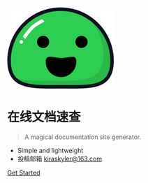 <!-- _coverpage.md -->

![logo](icon.svg)

# 在线文档速查

> A magical documentation site generator.

- Simple and lightweight
- 投稿邮箱 kiraskyler@163.com

[Get Started](#首页)
